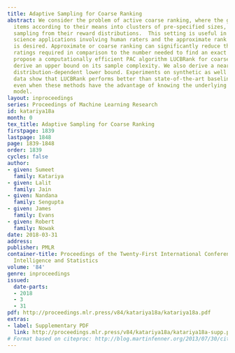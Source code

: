 ```yaml
---
title: Adaptive Sampling for Coarse Ranking
abstract: We consider the problem of active coarse ranking, where the goal is to sort
  items according to their means into clusters of pre-specified sizes, by adaptively
  sampling from their reward distributions.  This setting is useful in many social
  science applications involving human raters and the approximate rank of every item
  is desired. Approximate or coarse ranking can significantly reduce the number of
  ratings required in comparison to the number needed to find an exact ranking. We
  propose a computationally efficient PAC algorithm LUCBRank for coarse ranking, and
  derive an upper bound on its sample complexity. We also derive a nearly matching
  distribution-dependent lower bound. Experiments on synthetic as well as real-world
  data show that LUCBRank performs better than state-of-the-art baseline methods,
  even when these methods have the advantage of knowing the underlying parametric
  model.
layout: inproceedings
series: Proceedings of Machine Learning Research
id: katariya18a
month: 0
tex_title: Adaptive Sampling for Coarse Ranking
firstpage: 1839
lastpage: 1848
page: 1839-1848
order: 1839
cycles: false
author:
- given: Sumeet
  family: Katariya
- given: Lalit
  family: Jain
- given: Nandana
  family: Sengupta
- given: James
  family: Evans
- given: Robert
  family: Nowak
date: 2018-03-31
address: 
publisher: PMLR
container-title: Proceedings of the Twenty-First International Conference on Artficial
  Intelligence and Statistics
volume: '84'
genre: inproceedings
issued:
  date-parts:
  - 2018
  - 3
  - 31
pdf: http://proceedings.mlr.press/v84/katariya18a/katariya18a.pdf
extras:
- label: Supplementary PDF
  link: http://proceedings.mlr.press/v84/katariya18a/katariya18a-supp.pdf
# Format based on citeproc: http://blog.martinfenner.org/2013/07/30/citeproc-yaml-for-bibliographies/
---
```

